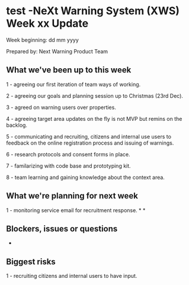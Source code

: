 # test -NeXt Warning System (XWS) Week xx Update 

Week beginning: dd mm yyyy

Prepared by: Next Warning Product Team
  
## What we've been up to this week
  
 1 - agreeing our first iteration of team ways of working.

 2 - agreeing our goals and planning session up to Christmas (23rd Dec).

 3 - agreed on warning users over properties.

 4 - agreeing target area updates on the fly is not MVP but remins on the backlog.

 5 - communicating and recruiting, citizens and internal use users to feedback on the online registration process and issuing of warnings.

 6 - research protocols and consent forms in place.

 7 - familarizing with code base and prototyping kit.

 8 - team learning and gaining knowledge about the context area.

  
## What we're planning for next week

 1 - monitoring service email for recruitment response.
  *
  *
  
##  Blockers, issues or questions

*

## Biggest risks

  1 - recruiting citizens and internal users to have input.
